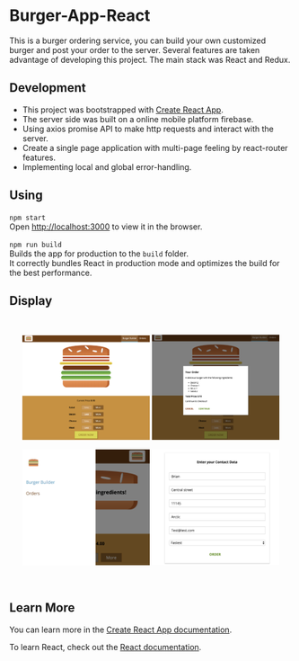 

# Burger-App-React

This is a burger ordering service, you can build your own customized burger and post your order to the server.
Several features are taken advantage of developing this project. The main stack was React and Redux.

## Development
- This project was bootstrapped with [Create React App](https://github.com/facebook/create-react-app).
- The server side was built on a online mobile platform firebase.
- Using axios promise API to make http requests and interact with the server.
- Create a single page application with multi-page feeling by react-router features.
- Implementing local and global error-handling.

## Using 

`npm start`<br>
Open [http://localhost:3000](http://localhost:3000) to view it in the browser.

`npm run build`<br>
Builds the app for production to the `build` folder.<br>
It correctly bundles React in production mode and optimizes the build for the best performance.

## Display

<br>
<p align="center">
  <img src="./src/assets/images/Screen Shot 2019-09-22 at 8.12.37 PM.png" width="45%" alt="preview"/>
  <img src="./src/assets/images/Screen Shot 2019-09-22 at 8.13.04 PM.png" width="45%" alt="preview"/>
</p>

<p align="center">
  <img src="./src/assets/images/Screen Shot 2019-09-22 at 8.29.51 PM.png" width="45%" alt="preview"/>
  <img src="./src/assets/images/Screen Shot 2019-09-22 at 8.31.11 PM.png" width="45%" alt="preview"/>
</p>
<br>

## Learn More

You can learn more in the [Create React App documentation](https://facebook.github.io/create-react-app/docs/getting-started).

To learn React, check out the [React documentation](https://reactjs.org/).
